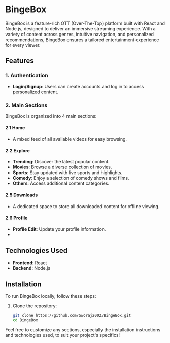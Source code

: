 # BingeBox

BingeBox is a feature-rich OTT (Over-The-Top) platform built with React and Node.js, designed to deliver an immersive streaming experience. With a variety of content across genres, intuitive navigation, and personalized recommendations, BingeBox ensures a tailored entertainment experience for every viewer.

## Features

### 1. Authentication
- **Login/Signup**: Users can create accounts and log in to access personalized content.

### 2. Main Sections
BingeBox is organized into 4 main sections:

#### 2.1 Home
- A mixed feed of all available videos for easy browsing.

#### 2.2 Explore
- **Trending**: Discover the latest popular content.
- **Movies**: Browse a diverse collection of movies.
- **Sports**: Stay updated with live sports and highlights.
- **Comedy**: Enjoy a selection of comedy shows and films.
- **Others**: Access additional content categories.
#### 2.5 Downloads
- A dedicated space to store all downloaded content for offline viewing.

#### 2.6 Profile
- **Profile Edit**: Update your profile information.
- 
## Technologies Used
- **Frontend**: React
- **Backend**: Node.js

## Installation

To run BingeBox locally, follow these steps:

1. Clone the repository:
   ```bash
   git clone https://github.com/Sworaj2002/BingeBox.git
   cd BingeBox

Feel free to customize any sections, especially the installation instructions and technologies used, to suit your project's specifics!
